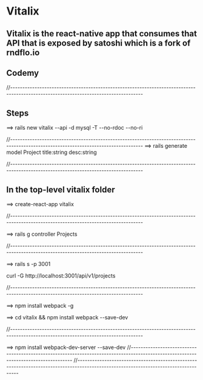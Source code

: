 # Vitalix

## Vitalix is the react-native app that consumes that API that is exposed by satoshi which is a fork of rndflo.io

## Codemy



//------------------------------------------------------------------------------------------------------------------------------------
## Steps
==> rails new vitalix --api -d mysql -T --no-rdoc --no-ri

//------------------------------------------------------------------------------------------------------------------------------------
==> rails generate model Project title:string desc:string

//------------------------------------------------------------------------------------------------------------------------------------


## In the top-level vitalix folder
==> create-react-app vitalix

//------------------------------------------------------------------------------------------------------------------------------------

==> rails g controller Projects

//------------------------------------------------------------------------------------------------------------------------------------

==> rails s -p 3001



curl -G http://localhost:3001/api/v1/projects

//------------------------------------------------------------------------------------------------------------------------------------

==> npm install webpack -g

==> cd vitalix && npm install webpack --save-dev


//------------------------------------------------------------------------------------------------------------------------------------

==> npm install webpack-dev-server --save-dev
//------------------------------------------------------------------------------------------------------------------------------------
//------------------------------------------------------------------------------------------------------------------------------------